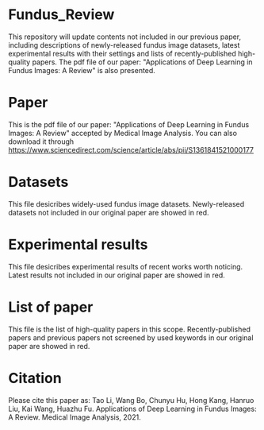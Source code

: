 # Fundus_Review
This repository will update contents not included in our previous paper, including descriptions of newly-released fundus image datasets, latest experimental results
with their settings and lists of recently-published high-quality papers.
The pdf file of our paper: "Applications of Deep Learning in Fundus Images: A Review" is also presented.
# Paper
This is the pdf file of our paper: "Applications of Deep Learning in Fundus Images: A Review" accepted by Medical Image Analysis. You can also download it through https://www.sciencedirect.com/science/article/abs/pii/S1361841521000177
# Datasets
This file desicribes widely-used fundus image datasets. Newly-released datasets not included in our original paper are showed in red.
# Experimental results
This file desicribes experimental results of recent works worth noticing. Latest results not included in our original paper are showed in red.
# List of paper
This file is the list of high-quality papers in this scope. Recently-published papers and previous papers not screened by used keywords in our original paper are showed in red.
# Citation
Please cite this paper as: Tao Li, Wang Bo, Chunyu Hu, Hong Kang, Hanruo Liu, Kai Wang, Huazhu Fu. Applications of Deep Learning in Fundus Images: A Review. Medical Image Analysis, 2021.
